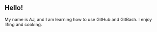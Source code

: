 ## Hello!

My name is AJ, and I am learning how to use GitHub and GitBash. I enjoy lifing and cooking.